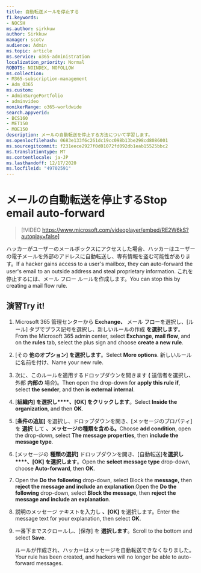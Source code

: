 ```yaml
---
title: 自動転送メールを停止する
f1.keywords:
- NOCSH
ms.author: sirkkuw
author: Sirkkuw
manager: scotv
audience: Admin
ms.topic: article
ms.service: o365-administration
localization_priority: Normal
ROBOTS: NOINDEX, NOFOLLOW
ms.collection:
- M365-subscription-management
- Adm_O365
ms.custom:
- AdminSurgePortfolio
- adminvideo
monikerRange: o365-worldwide
search.appverid:
- BCS160
- MET150
- MOE150
description: メールの自動転送を停止する方法について学習します。
ms.openlocfilehash: 0683e133f6c261dc19cc098b13be298cd8086001
ms.sourcegitcommit: f231eece2927f0d01072fd092db1eab15525bbc2
ms.translationtype: MT
ms.contentlocale: ja-JP
ms.lasthandoff: 12/17/2020
ms.locfileid: "49702591"
---
```

# <a name="stop-email-auto-forward"></a><span data-ttu-id="d816d-103">メールの自動転送を停止する</span><span class="sxs-lookup"><span data-stu-id="d816d-103">Stop email auto-forward</span></span>

> [!VIDEO https://www.microsoft.com/videoplayer/embed/RE2W6kS?autoplay=false]

<span data-ttu-id="d816d-104">ハッカーがユーザーのメールボックスにアクセスした場合、ハッカーはユーザーの電子メールを外部のアドレスに自動転送し、専有情報を盗む可能性があります。</span><span class="sxs-lookup"><span data-stu-id="d816d-104">If a hacker gains access to a user's mailbox, they can auto-forward the user's email to an outside address and steal proprietary information.</span></span> <span data-ttu-id="d816d-105">これを停止するには、メール フロー ルールを作成します。</span><span class="sxs-lookup"><span data-stu-id="d816d-105">You can stop this by creating a mail flow rule.</span></span>

## <a name="try-it"></a><span data-ttu-id="d816d-106">演習</span><span class="sxs-lookup"><span data-stu-id="d816d-106">Try it!</span></span>

1. <span data-ttu-id="d816d-107">Microsoft 365 管理センターから **Exchange、** メール フローを選択し、[ルール] タブでプラス記号を選択し、新しいルールの作成 **を選択します**。 </span><span class="sxs-lookup"><span data-stu-id="d816d-107">From the Microsoft 365 admin center, select **Exchange**, **mail flow**, and on the **rules** tab, select the plus sign and choose **create a new rule**.</span></span>
1. <span data-ttu-id="d816d-108">[その **他のオプション] を選択します**。</span><span class="sxs-lookup"><span data-stu-id="d816d-108">Select **More options**.</span></span> <span data-ttu-id="d816d-109">新しいルールに名前を付け、</span><span class="sxs-lookup"><span data-stu-id="d816d-109">Name your new rule.</span></span>
1. <span data-ttu-id="d816d-110">次に、このルールを適用するドロップダウンを開きます **(** 送信者を選択し、外部 **内部の** 場合)。</span><span class="sxs-lookup"><span data-stu-id="d816d-110">Then open the drop-down for **apply this rule if**, select **the sender**, and then **is external internal**.</span></span>
1. <span data-ttu-id="d816d-111">[**組織内] を選択し\*\*\*\*、[OK] をクリックします**。</span><span class="sxs-lookup"><span data-stu-id="d816d-111">Select **Inside the organization**, and then **OK**.</span></span>
1. <span data-ttu-id="d816d-112">[**条件の追加]** を選択し、ドロップダウンを開き、[メッセージのプロパティ] を **選択** して **、メッセージの種類を含める。**</span><span class="sxs-lookup"><span data-stu-id="d816d-112">Choose **add condition**, open the drop-down, select **The message properties**, then **include the message type**.</span></span>
1. <span data-ttu-id="d816d-113">[メッセージの **種類の選択]** ドロップダウンを開き、[自動転送]**を選択し\*\*\*\*、[OK] を選択します**。</span><span class="sxs-lookup"><span data-stu-id="d816d-113">Open the **select message type** drop-down, choose **Auto-forward**, then **OK**.</span></span>
1. <span data-ttu-id="d816d-114">Open the **Do the following** drop-down, select Block the **message,** then **reject the message and include an explanation**.</span><span class="sxs-lookup"><span data-stu-id="d816d-114">Open the **Do the following** drop-down, select **Block the message**, then **reject the message and include an explanation**.</span></span>
1. <span data-ttu-id="d816d-115">説明のメッセージ テキストを入力し **、[OK]** を選択します。</span><span class="sxs-lookup"><span data-stu-id="d816d-115">Enter the message text for your explanation, then select **OK**.</span></span>
1. <span data-ttu-id="d816d-116">一番下までスクロールし、[保存] を **選択します**。</span><span class="sxs-lookup"><span data-stu-id="d816d-116">Scroll to the bottom and select **Save**.</span></span>

    <span data-ttu-id="d816d-117">ルールが作成され、ハッカーはメッセージを自動転送できなくなりました。</span><span class="sxs-lookup"><span data-stu-id="d816d-117">Your rule has been created, and hackers will no longer be able to auto-forward messages.</span></span>